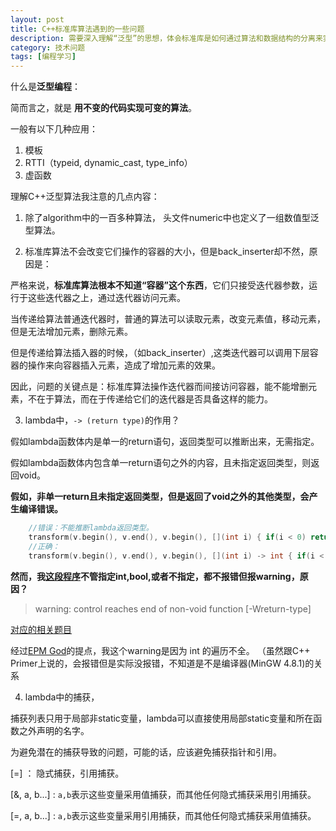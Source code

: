 ```yaml
---
layout: post
title: C++标准库算法遇到的一些问题
description: 需要深入理解“泛型”的思想，体会标准库是如何通过算法和数据结构的分离来实现泛型，迭代器是如何在这两者之间架起的桥梁。
category: 技术问题
tags: [编程学习]
---
```


什么是**泛型编程**：

简而言之，就是 **用不变的代码实现可变的算法**。

一般有以下几种应用：

1. 模板
2. RTTI（typeid, dynamic_cast, type_info）
3. 虚函数

理解C++泛型算法我注意的几点内容：

1. 除了algorithm中的一百多种算法， 头文件numeric中也定义了一组数值型泛型算法。

2. 标准库算法不会改变它们操作的容器的大小，但是back_inserter却不然，原因是：

严格来说，**标准库算法根本不知道“容器”这个东西**，它们只接受迭代器参数，运行于这些迭代器之上，通过迭代器访问元素。

当传递给算法普通迭代器时，普通的算法可以读取元素，改变元素值，移动元素，但是无法增加元素，删除元素。

但是传递给算法插入器的时候，（如back_inserter）,这类迭代器可以调用下层容器的操作来向容器插入元素，造成了增加元素的效果。

因此，问题的关键点是：标准库算法操作迭代器而间接访问容器，能不能增删元素，不在于算法，而在于传递给它们的迭代器是否具备这样的能力。

3. lambda中，`-> (return type)`的作用？

假如lambda函数体内是单一的return语句，返回类型可以推断出来，无需指定。

假如lambda函数体内包含单一return语句之外的内容，且未指定返回类型，则返回void。

**假如，非单一return且未指定返回类型，但是返回了void之外的其他类型，会产生编译错误。**

```c++
    //错误：不能推断lambda返回类型。
    transform(v.begin(), v.end(), v.begin(), [](int i) { if(i < 0) return -i; else return i;});
    //正确：
    transform(v.begin(), v.end(), v.begin(), [](int i) -> int { if(i < 0) return -i; else return i;});
```
    
**然而，我[这段程序](https://github.com/Miantang/PAT/blob/master/NowCoder-Practice/1002-2.cpp)不管指定int,bool,或者不指定，都不报错但报warning，原因？**
    
> warning: control reaches end of non-void function [-Wreturn-type]

[对应的相关题目](http://www.nowcoder.com/pat/1/problem/4015)

经过[EPM God](https://blog.a-kar.in/legacy-mode8-projects/)的提点，我这个warning是因为 int 的遍历不全。
（虽然跟C++ Primer上说的，会报错但是实际没报错，不知道是不是编译器(MinGW 4.8.1)的关系
    

4. lambda中的捕获，

捕获列表只用于局部非static变量，lambda可以直接使用局部static变量和所在函数之外声明的名字。

为避免潜在的捕获导致的问题，可能的话，应该避免捕获指针和引用。

\[=\] ： 隐式捕获，引用捕获。

\[&, a, b...\] : `a,b`表示这些变量采用值捕获，而其他任何隐式捕获采用引用捕获。

\[=, a, b...\] : `a,b`表示这些变量采用引用捕获，而其他任何隐式捕获采用值捕获。
